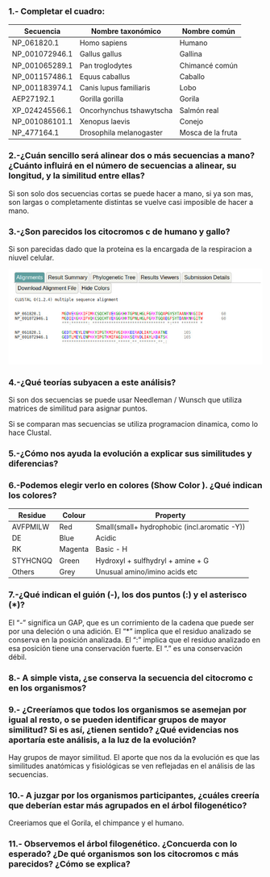 ### 1.- Completar el cuadro:

| Secuencia      | Nombre taxonómico        | Nombre común        |
|----------------|--------------------------|---------------------|
| NP_061820.1    | Homo sapiens             | Humano              |
| NP_001072946.1 | Gallus gallus            | Gallina             |
| NP_001065289.1 | Pan troglodytes          | Chimancé común      |
| NP_001157486.1 | Equus caballus           | Caballo             |
| NP_001183974.1 | Canis lupus familiaris   | Lobo                |
| AEP27192.1     | Gorilla gorilla          | Gorila              |
| XP_024245566.1 | Oncorhynchus tshawytscha | Salmón real         |
| NP_001086101.1 | Xenopus laevis           | Conejo              |
| NP_477164.1    | Drosophila melanogaster  | Mosca de la fruta   |


### 2.-¿Cuán sencillo será alinear dos o más secuencias a mano? ¿Cuánto influirá en el número de secuencias a alinear, su longitud, y la similitud entre ellas?

Si son solo dos secuencias cortas se puede hacer a mano, si ya son mas, son largas o completamente distintas se vuelve casi imposible de hacer a mano.

### 3.-¿Son parecidos los citocromos c de humano y gallo?

Si son parecidas dado que la proteina es la encargada de la respiracion a niuvel celular.

![clustal](./clustal.jpg)

### 4.-¿Qué teorías subyacen a este análisis?

Si son dos secuencias se puede usar Needleman / Wunsch que utiliza matrices de similitud para asignar puntos.

Si se comparan mas secuencias se utiliza programacion dinamica, como lo hace Clustal.

### 5.-¿Cómo nos ayuda la evolución a explicar sus similitudes y diferencias?


### 6.-Podemos elegir verlo en colores (Show Color ). ¿Qué indican los colores?

| Residue  | Colour  | Property                                     |
|----------|---------|----------------------------------------------|
| AVFPMILW | Red     | Small(small+ hydrophobic (incl.aromatic -Y)) |
| DE       | Blue    | Acidic                                       |
| RK       | Magenta | Basic - H                                    |
| STYHCNGQ | Green   | Hydroxyl + sulfhydryl + amine + G            |
| Others   | Grey    | Unusual amino/imino acids etc                |


### 7.-¿Qué indican el guión (-), los dos puntos (:) y el asterisco (*)?

El “-” significa un GAP, que es un corrimiento de la cadena que puede ser por una deleción o una adición.
El “*”  implica que el residuo analizado se conserva en la posición analizada.
El “:” implica que el residuo analizado en esa posición tiene una conservación fuerte.
El “.”  es una conservación débil.

### 8.- A simple vista, ¿se conserva la secuencia del citocromo c en los organismos?


### 9.- ¿Creeríamos que todos los organismos se asemejan por igual al resto, o se pueden identificar grupos de mayor similitud? Si es así, ¿tienen sentido? ¿Qué evidencias nos aportaría este análisis, a la luz de la evolución?

Hay grupos de mayor similitud.
El aporte que nos da la evolución es que las similitudes anatómicas y fisiológicas se ven reflejadas en el análisis de las secuencias.

### 10.- A juzgar por los organismos participantes, ¿cuáles creería que deberían estar más agrupados en el árbol filogenético?

Creeriamos que el Gorila, el chimpance y el humano.

### 11.- Observemos el árbol filogenético. ¿Concuerda con lo esperado? ¿De qué organismos son los citocromos c más parecidos? ¿Cómo se explica?